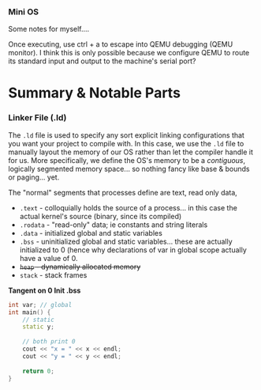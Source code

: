 ### Mini OS

Some notes for myself....



Once executing, use ctrl + a to escape into QEMU debugging (QEMU monitor). I think this is only possible because we configure QEMU to route its standard input and output to the machine's serial port? 





# Summary & Notable Parts

### Linker File (.ld)
The `.ld` file is used to specify any sort explicit linking configurations that you want your project to compile with. In this case, we use the `.ld` file to manually layout the memory of our OS rather than let the compiler handle it for us. More specifically, we define the OS's memory to be a *contiguous*, logically segmented memory space... so nothing fancy like base & bounds or paging... yet.

The "normal" segments that processes define are text, read only data, 
- `.text` - colloquially holds the source of a process... in this case the actual kernel's source (binary, since its compiled)
- `.rodata` - "read-only" data; ie constants and string literals
- `.data` - initialized global and static variables
- `.bss` - uninitialized global and static variables... these are actually initialized to 0 (hence why declarations of var in global scope actually have a value of 0. 
- ~~`heap` - dynamically allocated memory~~
- `stack` - stack frames


**Tangent on 0 Init .bss**
```C++
int var; // global
int main() {
    // static
    static y;
    
    // both print 0
    cout << "x = " << x << endl;
    cout << "y = " << y << endl;
    
    return 0;
}
```
